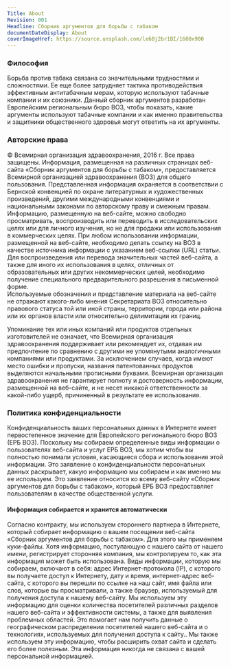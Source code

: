 ```yaml
---
Title: About
Revision: 001
Headline: Сборник аргументов для борьбы с табаком 
documentDateDisplay: About
coverImageHref: https://source.unsplash.com/le60j2br1BI/1600x900
---
```



### Философия
Борьба против табака связана со значительными трудностями и сложностями. Ее еще более затрудняет тактика противодействия эффективным антитабачным мерам, которую используют табачные компании и их союзники. Данный сборник аргументов разработан Европейским региональным бюро ВОЗ, чтобы показать, какие аргументы используют табачные компании и как именно правительства и защитники общественного здоровья могут ответить на их аргументы.


### Авторские права
© Всемирная организация здравоохранения, 2016 г.
Все права защищены. Информация, размещенная на различных страницах веб-сайта «Сборник аргументов для борьбы с табаком», предоставляется Всемирной организацией здравоохранения (ВОЗ) для общего пользования. Представленная информация охраняется в соответствии с Бернской конвенцией по охране литературных и художественных произведений, другими международными конвенциями и национальными законами по авторскому праву и смежным правам.  
Информацию, размещенную на веб-сайте, можно свободно просматривать, воспроизводить или переводить в исследовательских целях или для личного изучения, но не для продажи или использования в коммерческих целях. При любом использовании информации, размещенной на веб-сайте, необходимо делать ссылку на ВОЗ в качестве источника информации с указанием веб-ссылки (URL) статьи. Для воспроизведения или перевода значительных частей веб-сайта, а также для иного их использования в целях, отличных от образовательных или других некоммерческих целей, необходимо получение специального предварительного разрешения в письменной форме.  
Используемые обозначения и представление материала на веб-сайте не отражают какого-либо мнения Секретариата ВОЗ относительно правового статуса той или иной страны, территории, города или района или их органов власти или относительно делимитации их границ.

Упоминание тех или иных компаний или продуктов отдельных изготовителей не означает, что Всемирная организация здравоохранения поддерживает или рекомендует их, отдавая им предпочтение по сравнению с другими не упомянутыми аналогичными компаниями или продуктами. За исключением случаев, когда имеют место ошибки и пропуски, названия патентованных продуктов выделяются начальными прописными буквами.
Всемирная организация здравоохранения не гарантирует полноту и достоверность информации, размещенной на веб-сайте, и не несет никакой ответственности за какой-либо ущерб, причиненный в результате ее использования.


### Политика конфиденциальности
Конфиденциальность ваших персональных данных в Интернете имеет первостепенное значение для Европейского регионального бюро ВОЗ (ЕРБ ВОЗ). Поскольку мы собираем определенные виды информации о пользователях веб-сайта и услуг ЕРБ ВОЗ, мы хотим чтобы вы полностью понимали условия, касающиеся сбора и использования этой информации. Это заявление о конфиденциальности персональных данных раскрывает, какую информацию мы собираем и как именно мы ее используем. Это заявление относится ко всему веб-сайту «Сборник аргументов для борьбы с табаком», который ЕРБ ВОЗ предоставляет пользователям в качестве общественной услуги.


#### Информация собирается и хранится автоматически
Согласно контракту, мы используем стороннего партнера в Интернете, который собирает информацию о вашем посещении веб-сайта «Сборник аргументов для борьбы с табаком». Для этого мы применяем куки-файлы. Хотя информацию, поступающую с нашего сайта от нашего имени, регистрирует сторонняя компания, мы контролируем то, как эта информация может быть использована. Виды информации, которую мы собираем, включают в себя: адрес Интернет-протокола (IP), с которого вы получаете доступ к Интернету, дату и время, интернет-адрес веб-сайта, с которого вы перешли по ссылке на наш сайт, имя файла или слов, которые вы просматривали, а также браузер, используемый для получения доступа к нашему веб-сайту. Мы используем эту информацию для оценки количества посетителей различных разделов нашего веб-сайта и эффективности системы, а также для выявления проблемных областей. Это помогает нам получить данные о географическом распределении посетителей нашего веб-сайта и о технологиях, используемых для получения доступа к сайту.. Мы также используем эту информацию, чтобы расширить охват сайта и сделать его более полезным. Эта информация никогда не связана с вашей персональной информацией.




